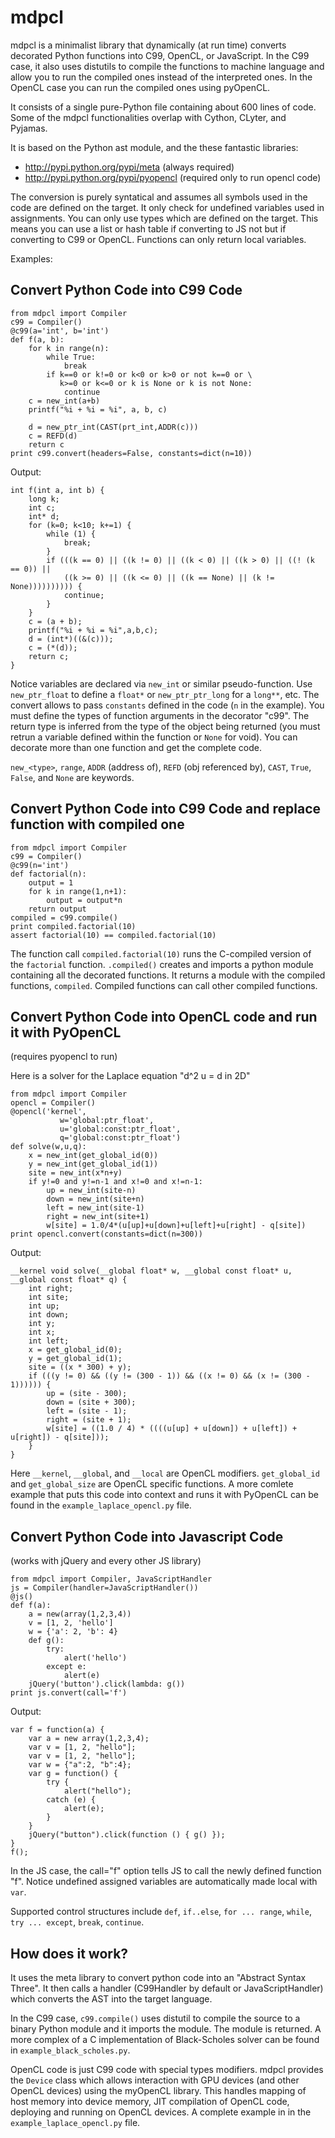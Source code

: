 # mdpcl

mdpcl is a minimalist library that dynamically (at run time) converts decorated Python functions into C99, OpenCL, or JavaScript. In the C99 case, it also uses distutils to compile the functions to machine language and allow you to run the compiled ones instead of the interpreted ones. In the OpenCL case you can run the compiled ones using pyOpenCL.

It consists of a single pure-Python file containing about 600 lines of code. Some of the mdpcl functionalities overlap with Cython, CLyter, and Pyjamas. 

It is based on the Python ast module, and the these fantastic libraries:

- http://pypi.python.org/pypi/meta (always required)
- http://pypi.python.org/pypi/pyopencl (required only to run opencl code)

The conversion is purely syntatical and assumes all symbols used in the code are defined on the target. It only check for undefined variables used in assignments. You can only use types which are defined on the target. This means you can use a list or hash table if converting to JS not but if converting to C99 or OpenCL. Functions can only return local variables.

Examples:

## Convert Python Code into C99 Code

    from mdpcl import Compiler
    c99 = Compiler()
    @c99(a='int', b='int')
    def f(a, b):
        for k in range(n):
            while True:
                break
            if k==0 or k!=0 or k<0 or k>0 or not k==0 or \
               k>=0 or k<=0 or k is None or k is not None:
                continue
        c = new_int(a+b)
        printf("%i + %i = %i", a, b, c)

        d = new_ptr_int(CAST(prt_int,ADDR(c)))
        c = REFD(d)
        return c
    print c99.convert(headers=False, constants=dict(n=10))

Output:
    
    int f(int a, int b) {
        long k;
        int c;
        int* d;
        for (k=0; k<10; k+=1) {
            while (1) {
                break;
            }
            if (((k == 0) || ((k != 0) || ((k < 0) || ((k > 0) || ((! (k == 0)) ||
                ((k >= 0) || ((k <= 0) || ((k == None) || (k != None)))))))))) {
                continue;
            }
        }
        c = (a + b);
        printf("%i + %i = %i",a,b,c);
        d = (int*)((&(c)));
        c = (*(d));
        return c;
    }

Notice variables are declared via `new_int` or similar pseudo-function. Use `new_ptr_float` to define a `float*` or `new_ptr_ptr_long` for a `long**`, etc. The convert allows to pass `constants` defined in the code (`n` in the example). You must define the types of function arguments in the decorator "c99". The return type is inferred from the type of the object being returned (you must retrun a variable defined within the function or ``None`` for void). You can decorate more than one function and get the complete code.

`new_<type>`, `range`, `ADDR` (address of), `REFD` (obj referenced by), `CAST`, `True`, `False`, and `None` are keywords.

## Convert Python Code into C99 Code and replace function with compiled one

    from mdpcl import Compiler
    c99 = Compiler()
    @c99(n='int')
    def factorial(n):
        output = 1
        for k in range(1,n+1):
            output = output*n
        return output
    compiled = c99.compile()
    print compiled.factorial(10)
    assert factorial(10) == compiled.factorial(10)

The function call `compiled.factorial(10)` runs the C-compiled version of the ``factorial`` function. `.compiled()` creates and imports a python module containing all the decorated functions. It returns a module with the compiled functions, `compiled`. Compiled functions can call other compiled functions.

## Convert Python Code into OpenCL code and run it with PyOpenCL

(requires pyopencl to run)

Here is a solver for the Laplace equation "d^2 u = d in 2D"

    from mdpcl import Compiler
    opencl = Compiler()
    @opencl('kernel',
               w='global:ptr_float',
               u='global:const:ptr_float',
               q='global:const:ptr_float')
    def solve(w,u,q):
        x = new_int(get_global_id(0))
        y = new_int(get_global_id(1))
        site = new_int(x*n+y)
        if y!=0 and y!=n-1 and x!=0 and x!=n-1:
            up = new_int(site-n)
            down = new_int(site+n)
            left = new_int(site-1)
            right = new_int(site+1)
            w[site] = 1.0/4*(u[up]+u[down]+u[left]+u[right] - q[site])
    print opencl.convert(constants=dict(n=300))

Output:

    __kernel void solve(__global float* w, __global const float* u, __global const float* q) {
        int right;
        int site;
        int up;
        int down;
        int y;
        int x;
        int left;
        x = get_global_id(0);
        y = get_global_id(1);
        site = ((x * 300) + y);
        if (((y != 0) && ((y != (300 - 1)) && ((x != 0) && (x != (300 - 1)))))) {
            up = (site - 300);
            down = (site + 300);
            left = (site - 1);
            right = (site + 1);
            w[site] = ((1.0 / 4) * ((((u[up] + u[down]) + u[left]) + u[right]) - q[site]));
        }
    }


Here `__kernel`, `__global`, and `__local` are OpenCL modifiers. `get_global_id` and `get_global_size` are OpenCL specific functions. A more comlete example that puts this code into context and runs it with PyOpenCL can be found in the `example_laplace_opencl.py` file.

## Convert Python Code into Javascript Code 

(works with jQuery and every other JS library)

    from mdpcl import Compiler, JavaScriptHandler
    js = Compiler(handler=JavaScriptHandler())
    @js()
    def f(a):
        a = new(array(1,2,3,4))
        v = [1, 2, 'hello']
        w = {'a': 2, 'b': 4}
        def g():
            try:
                alert('hello')
            except e:
                alert(e)
        jQuery('button').click(lambda: g())
    print js.convert(call='f')

Output:

    var f = function(a) {
        var a = new array(1,2,3,4);
        var v = [1, 2, "hello"];
        var v = [1, 2, "hello"];
        var w = {"a":2, "b":4};
        var g = function() {
            try {
                alert("hello");
            catch (e) {
                alert(e);
            }
        }
        jQuery("button").click(function () { g() });
    }
    f();

In the JS case, the call="f" option tells JS to call the newly defined function "f". Notice undefined assigned variables are automatically made local with `var`.

Supported control structures include `def`, `if..else`, `for ... range`, `while`, `try ... except`, `break`, `continue`.

## How does it work?

It uses the meta library to convert python code into an "Abstract Syntax Three". It then calls a handler (C99Handler by default or JavaScriptHandler) which converts the AST into the target language.

In the C99 case, `c99.compile()` uses distutil to compile the source to a binary Python module and it imports the module. The module is returned. A more complex of a C implementation of Black-Scholes solver can be found in `example_black_scholes.py`.

OpenCL code is just C99 code with special types modifiers. mdpcl provides the `Device` class which allows interaction with GPU devices (and other OpenCL devices) using the myOpenCL library. This handles mapping of host memory into device memory, JIT compilation of OpenCL code, deploying and running on OpenCL devices. A complete example in in the `example_laplace_opencl.py` file.
